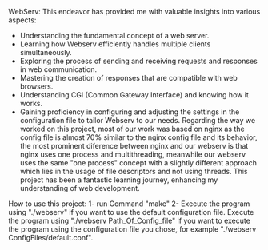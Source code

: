 WebServ:
This endeavor has provided me with valuable insights into various aspects:
- Understanding the fundamental concept of a web server.
- Learning how Webserv efficiently handles multiple clients simultaneously.
- Exploring the process of sending and receiving requests and responses in web communication.
- Mastering the creation of responses that are compatible with web browsers.
- Understanding CGI (Common Gateway Interface) and knowing how it works.
- Gaining proficiency in configuring and adjusting the settings in the configuration file to tailor Webserv to our needs.
Regarding the way we worked on this project, most of our work was based on nginx as the config file is almost 70% similar to the nginx config file and its behavior, the most prominent diference between nginx and our webserv is that nginx uses one process and multithreading, meanwhile our webserv uses the same "one process" concept with a slightly different approach which lies in the usage of file descriptors and not using threads.
This project has been a fantastic learning journey, enhancing my understanding of web development.

How to use this project:
1- run Command "make"
2- Execute the program using "./webserv" if you want to use the default configuration file.
   Execute the program using "./webserv Path_Of_Config_file" if you want to execute
   the program using the configuration file you chose, for example "./webserv ConfigFiles/default.conf".